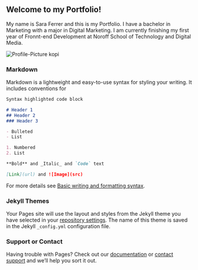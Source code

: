 ## Welcome to my Portfolio!

My name is Sara Ferrer and this is my Portfolio. I have a bachelor in Marketing with a major in Digital Marketing. I am currently finishing my first year of Fronnt-end Development at Noroff School of Technology and Digital Media.

![Profile-Picture kopi](https://user-images.githubusercontent.com/91666428/171849008-85fd8b58-8984-4fa7-8e9a-af6da0acea35.jpg)



### Markdown

Markdown is a lightweight and easy-to-use syntax for styling your writing. It includes conventions for

```markdown
Syntax highlighted code block

# Header 1
## Header 2
### Header 3

- Bulleted
- List

1. Numbered
2. List

**Bold** and _Italic_ and `Code` text

[Link](url) and ![Image](src)
```

For more details see [Basic writing and formatting syntax](https://docs.github.com/en/github/writing-on-github/getting-started-with-writing-and-formatting-on-github/basic-writing-and-formatting-syntax).

### Jekyll Themes

Your Pages site will use the layout and styles from the Jekyll theme you have selected in your [repository settings](https://github.com/SaraRFerrer/Porfolio-1/settings/pages). The name of this theme is saved in the Jekyll `_config.yml` configuration file.

### Support or Contact

Having trouble with Pages? Check out our [documentation](https://docs.github.com/categories/github-pages-basics/) or [contact support](https://support.github.com/contact) and we’ll help you sort it out.
